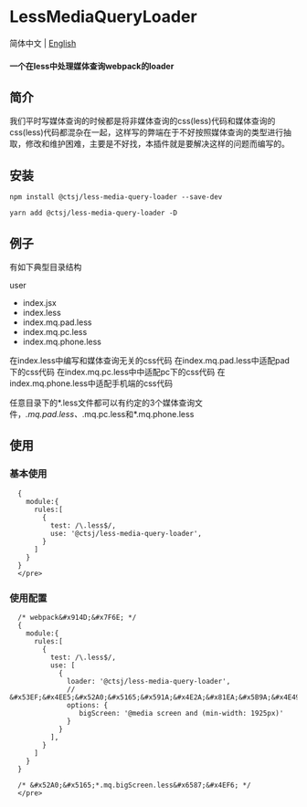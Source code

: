 # LessMediaQueryLoader

简体中文 | [English](./README.md)

#### 一个在less中处理媒体查询webpack的loader

## 简介

我们平时写媒体查询的时候都是将非媒体查询的css(less)代码和媒体查询的css(less)代码都混杂在一起，这样写的弊端在于不好按照媒体查询的类型进行抽取，修改和维护困难，主要是不好找，本插件就是要解决这样的问题而编写的。

## 安装
``` 
npm install @ctsj/less-media-query-loader --save-dev 
```

``` 
yarn add @ctsj/less-media-query-loader -D 
```

## 例子

有如下典型目录结构

user

- index.jsx
- index.less
- index.mq.pad.less
- index.mq.pc.less
- index.mq.phone.less

在index.less中编写和媒体查询无关的css代码
在index.mq.pad.less中适配pad下的css代码
在index.mq.pc.less中中适配pc下的css代码
在index.mq.phone.less中适配手机端的css代码

任意目录下的*.less文件都可以有约定的3个媒体查询文件，*.mq.pad.less、*.mq.pc.less和*.mq.phone.less

## 使用

### 基本使用

```
  {
    module:{
      rules:[
        {
          test: /\.less$/,
          use: '@ctsj/less-media-query-loader',
        }
      ]
    }
  }
  </pre>
```

### 使用配置

```
  /* webpack&#x914D;&#x7F6E; */
  {
    module:{
      rules:[
        {
          test: /\.less$/,
          use: [
            {
              loader: '@ctsj/less-media-query-loader',
              // &#x53EF;&#x4EE5;&#x52A0;&#x5165;&#x591A;&#x4E2A;&#x81EA;&#x5B9A;&#x4E49;&#x7684;&#x5A92;&#x4F53;&#x67E5;&#x8BE2;&#xFF0C;&#x5C5E;&#x6027;&#x662F;*.mq.${&#x5C5E;&#x6027;&#x540D;}.less&#xFF0C;&#x503C;&#x662F;&#x5A92;&#x4F53;&#x67E5;&#x8BE2;&#x5B57;&#x7B26;&#x4E32;
              options: {
                 bigScreen: '@media screen and (min-width: 1925px)'
              }
            }
          ],
        }
      ]
    }
  }

  /* &#x52A0;&#x5165;*.mq.bigScreen.less&#x6587;&#x4EF6; */
  </pre>
```
